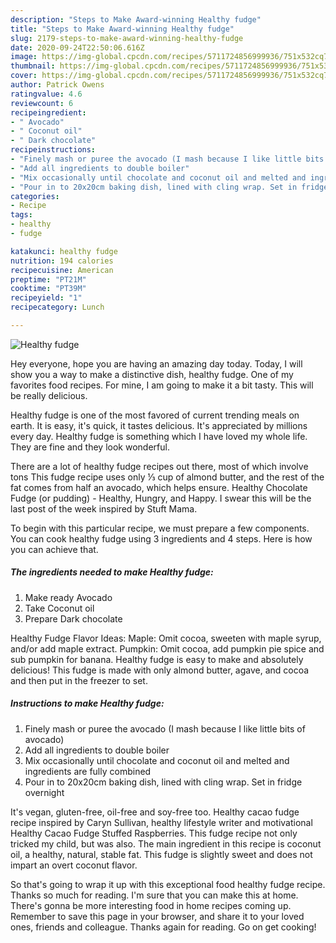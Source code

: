 ```yaml
---
description: "Steps to Make Award-winning Healthy fudge"
title: "Steps to Make Award-winning Healthy fudge"
slug: 2179-steps-to-make-award-winning-healthy-fudge
date: 2020-09-24T22:50:06.616Z
image: https://img-global.cpcdn.com/recipes/5711724856999936/751x532cq70/healthy-fudge-recipe-main-photo.jpg
thumbnail: https://img-global.cpcdn.com/recipes/5711724856999936/751x532cq70/healthy-fudge-recipe-main-photo.jpg
cover: https://img-global.cpcdn.com/recipes/5711724856999936/751x532cq70/healthy-fudge-recipe-main-photo.jpg
author: Patrick Owens
ratingvalue: 4.6
reviewcount: 6
recipeingredient:
- " Avocado"
- " Coconut oil"
- " Dark chocolate"
recipeinstructions:
- "Finely mash or puree the avocado (I mash because I like little bits of avocado)"
- "Add all ingredients to double boiler"
- "Mix occasionally until chocolate and coconut oil and melted and ingredients are fully combined"
- "Pour in to 20x20cm baking dish, lined with cling wrap. Set in fridge overnight"
categories:
- Recipe
tags:
- healthy
- fudge

katakunci: healthy fudge 
nutrition: 194 calories
recipecuisine: American
preptime: "PT21M"
cooktime: "PT39M"
recipeyield: "1"
recipecategory: Lunch

---
```



![Healthy fudge](https://img-global.cpcdn.com/recipes/5711724856999936/751x532cq70/healthy-fudge-recipe-main-photo.jpg)

Hey everyone, hope you are having an amazing day today. Today, I will show you a way to make a distinctive dish, healthy fudge. One of my favorites food recipes. For mine, I am going to make it a bit tasty. This will be really delicious.

Healthy fudge is one of the most favored of current trending meals on earth. It is easy, it's quick, it tastes delicious. It's appreciated by millions every day. Healthy fudge is something which I have loved my whole life. They are fine and they look wonderful.

There are a lot of healthy fudge recipes out there, most of which involve tons This fudge recipe uses only ⅓ cup of almond butter, and the rest of the fat comes from half an avocado, which helps ensure. Healthy Chocolate Fudge (or pudding) - Healthy, Hungry, and Happy. I swear this will be the last post of the week inspired by Stuft Mama.


To begin with this particular recipe, we must prepare a few components. You can cook healthy fudge using 3 ingredients and 4 steps. Here is how you can achieve that.

<!--inarticleads1-->

##### The ingredients needed to make Healthy fudge:

1. Make ready  Avocado
1. Take  Coconut oil
1. Prepare  Dark chocolate


Healthy Fudge Flavor Ideas: Maple: Omit cocoa, sweeten with maple syrup, and/or add maple extract. Pumpkin: Omit cocoa, add pumpkin pie spice and sub pumpkin for banana. Healthy fudge is easy to make and absolutely delicious! This fudge is made with only almond butter, agave, and cocoa and then put in the freezer to set. 

<!--inarticleads2-->

##### Instructions to make Healthy fudge:

1. Finely mash or puree the avocado (I mash because I like little bits of avocado)
1. Add all ingredients to double boiler
1. Mix occasionally until chocolate and coconut oil and melted and ingredients are fully combined
1. Pour in to 20x20cm baking dish, lined with cling wrap. Set in fridge overnight


It&#39;s vegan, gluten-free, oil-free and soy-free too. Healthy cacao fudge recipe inspired by Caryn Sullivan, healthy lifestyle writer and motivational Healthy Cacao Fudge Stuffed Raspberries. This fudge recipe not only tricked my child, but was also. The main ingredient in this recipe is coconut oil, a healthy, natural, stable fat. This fudge is slightly sweet and does not impart an overt coconut flavor. 

So that's going to wrap it up with this exceptional food healthy fudge recipe. Thanks so much for reading. I'm sure that you can make this at home. There's gonna be more interesting food in home recipes coming up. Remember to save this page in your browser, and share it to your loved ones, friends and colleague. Thanks again for reading. Go on get cooking!
